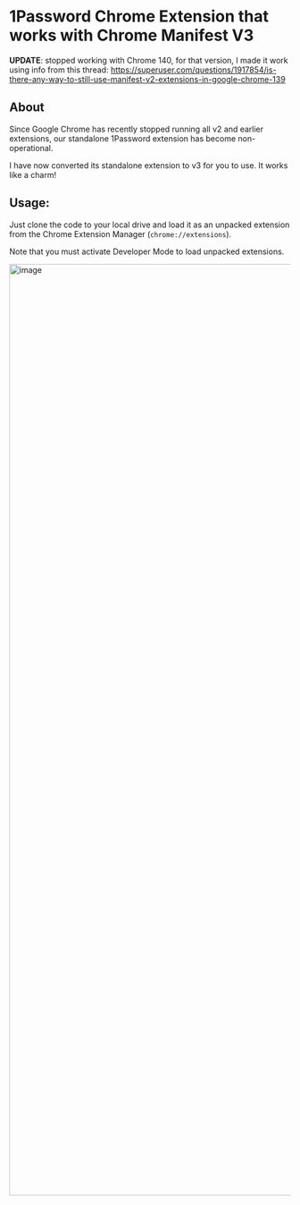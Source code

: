 # 1Password Chrome Extension that works with Chrome Manifest V3

**UPDATE**: stopped working with Chrome 140, for that version, I made it work using info from this thread: https://superuser.com/questions/1917854/is-there-any-way-to-still-use-manifest-v2-extensions-in-google-chrome-139

## About

Since Google Chrome has recently stopped running all v2 and earlier extensions, our standalone 1Password extension has become non-operational.

I have now converted its standalone extension to v3 for you to use. It works like a charm!


## Usage:

Just clone the code to your local drive and load it as an unpacked extension from the Chrome Extension Manager (`chrome://extensions`). 

Note that you must activate Developer Mode to load unpacked extensions.

<img width="2954" height="1666" alt="image" src="https://github.com/user-attachments/assets/18d0fd64-928b-4902-91e3-4f749419fbff" />
